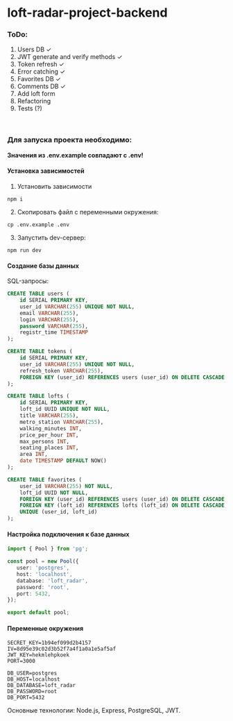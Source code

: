 # loft-radar-project-backend

### ToDo:

1. Users DB ✓
2. JWT generate and verify methods ✓
3. Token refresh ✓
4. Error catching ✓
5. Favorites DB ✓
6. Comments DB ✓
7. Add loft form
8. Refactoring
9. Tests (?)

<br />
  
### Для запуска проекта необходимо:

**Значения из .env.example совпадают с .env!**

#### Установка зависимостей

1. Установить зависимости

```shell
npm i
```

2. Скопировать файл с переменными окружения:

```shell
cp .env.example .env
```

3. Запустить dev-сервер:

```shell
npm run dev
```

#### Создание базы данных

SQL-запросы:

```sql
CREATE TABLE users (
    id SERIAL PRIMARY KEY,
    user_id VARCHAR(255) UNIQUE NOT NULL,
    email VARCHAR(255),
    login VARCHAR(255),
    password VARCHAR(255),
    registr_time TIMESTAMP
);

CREATE TABLE tokens (
    id SERIAL PRIMARY KEY,
    user_id VARCHAR(255) UNIQUE NOT NULL,
    refresh_token VARCHAR(255),
    FOREIGN KEY (user_id) REFERENCES users (user_id) ON DELETE CASCADE
);

CREATE TABLE lofts (
    id SERIAL PRIMARY KEY,
    loft_id UUID UNIQUE NOT NULL,
    title VARCHAR(255),
    metro_station VARCHAR(255),
    walking_minutes INT,
    price_per_hour INT,
    max_persons INT,
    seating_places INT,
    area INT,
    date TIMESTAMP DEFAULT NOW()
);

CREATE TABLE favorites (
    user_id VARCHAR(255) NOT NULL,
    loft_id UUID NOT NULL,
    FOREIGN KEY (user_id) REFERENCES users (user_id) ON DELETE CASCADE,
    FOREIGN KEY (loft_id) REFERENCES lofts (loft_id) ON DELETE CASCADE,
    UNIQUE (user_id, loft_id)
);
```

#### Настройка подключения к базе данных

```typescript
import { Pool } from 'pg';

const pool = new Pool({
   user: 'postgres',
   host: 'localhost',
   database: 'loft_radar',
   password: 'root',
   port: 5432,
});

export default pool;
```

#### Переменные окружения

```env
SECRET_KEY=1b94ef099d2b4157
IV=8d95e39c02d3b52f7a4f1a0a1e5af5af
JWT_KEY=hekmlehpkoek
PORT=3000

DB_USER=postgres
DB_HOST=localhost
DB_DATABASE=loft_radar
DB_PASSWORD=root
DB_PORT=5432
```

Основные технологии: Node.js, Express, PostgreSQL, JWT.
